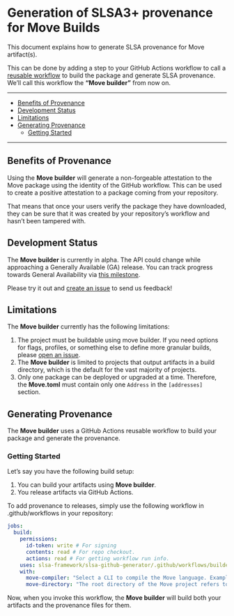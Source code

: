# Generation of SLSA3+ provenance for Move Builds

This document explains how to generate SLSA provenance for Move artifact(s).

This can be done by adding a step to your GitHub Actions workflow to call a [reusable workflow](https://docs.github.com/en/actions/using-workflows/reusing-workflows) to build the package and generate SLSA provenance. We’ll call this workflow the **“Move builder”** from now on.

---

<!-- markdown-toc --bullets="-" -i README.md -->

<!-- toc -->

- [Benefits of Provenance](#benefits-of-provenance)
- [Development Status](#development-status)
- [Limitations](#limitations)
- [Generating Provenance](#generating-provenance)
  - [Getting Started](#getting-started)

<!-- tocstop -->

---

## Benefits of Provenance

Using the **Move builder** will generate a non-forgeable attestation to the Move package using the identity of the GitHub workflow. This can be used to create a positive attestation to a package coming from your repository.

That means that once your users verify the package they have downloaded, they can be sure that it was created by your repository’s workflow and hasn’t been tampered with.

## Development Status

The **Move builder** is currently in alpha. The API could change while approaching a Generally Available (GA) release. You can track progress towards General Availability via [this milestone](https://github.com/slsa-framework/slsa-github-generator/milestone/17).

Please try it out and [create an issue](https://github.com/slsa-framework/slsa-github-generator/issues/new) to send us feedback!

## Limitations

The **Move builder** currently has the following limitations:

1. The project must be buildable using move builder. If you need options for flags, profiles, or something else to define more granular builds, please [open an issue](https://github.com/slsa-framework/slsa-github-generator/issues/new).
2. The **Move builder** is limited to projects that output artifacts in a build directory, which is the default for the vast majority of projects.
3. Only one package can be deployed or upgraded at a time. Therefore, the **Move.toml** must contain only one `Address` in the `[addresses]` section.

## Generating Provenance

The **Move builder** uses a GitHub Actions reusable workflow to build your package and generate the provenance.

### Getting Started

Let’s say you have the following build setup:

1. You can build your artifacts using **Move builder**.
2. You release artifacts via GitHub Actions.

To add provenance to releases, simply use the following workflow in .github/workflows in your repository:

```yaml
jobs:
  build:
    permissions:
      id-token: write # For signing
      contents: read # For repo checkout.
      actions: read # For getting workflow run info.
    uses: slsa-framework/slsa-github-generator/.github/workflows/builder_move_slsa3.yml@v2.0.0
    with:
      move-compiler: "Select a CLI to compile the Move language. Examples include tools such as `sui` and `aptos`."
      move-directory: "The root directory of the Move project refers to the directory containing the Move.toml file."
```

Now, when you invoke this workflow, the **Move builder** will build both your artifacts and the provenance files for them.
